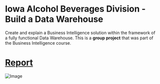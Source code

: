# Iowa Alcohol Beverages Division - Build a Data Warehouse 
Create and explain a Business Intelligence solution within the framework of a fully functional Data Warehouse. This is a **group project** that was part of the Business Intelligence course.

# [Report]([https://github.com/RodrigoFreireDA/side_projects/blob/main/2.%20Google%20Capstone%20Project%20-%20Cyclistic/Cyclistic%20Report.pdf](https://github.com/RodrigoFreireDA/side_projects/blob/main/3.%20Iowa%20ABD%20-%20Data%20Warehouse/Report_Compressed.pdf)) 

![Image](https://github.com/RodrigoFreireDA/side_projects/assets/119375701/2c6279ab-cc9c-42eb-9dcc-5a39b7ebcd8e)


